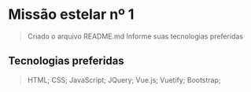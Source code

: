 # Missão estelar nº 1

> Criado o arquivo README.md
> Informe suas tecnologias preferidas

## Tecnologias preferidas

> HTML;
> CSS;
> JavaScript;
> JQuery;
> Vue.js;
> Vuetify;
> Bootstrap;